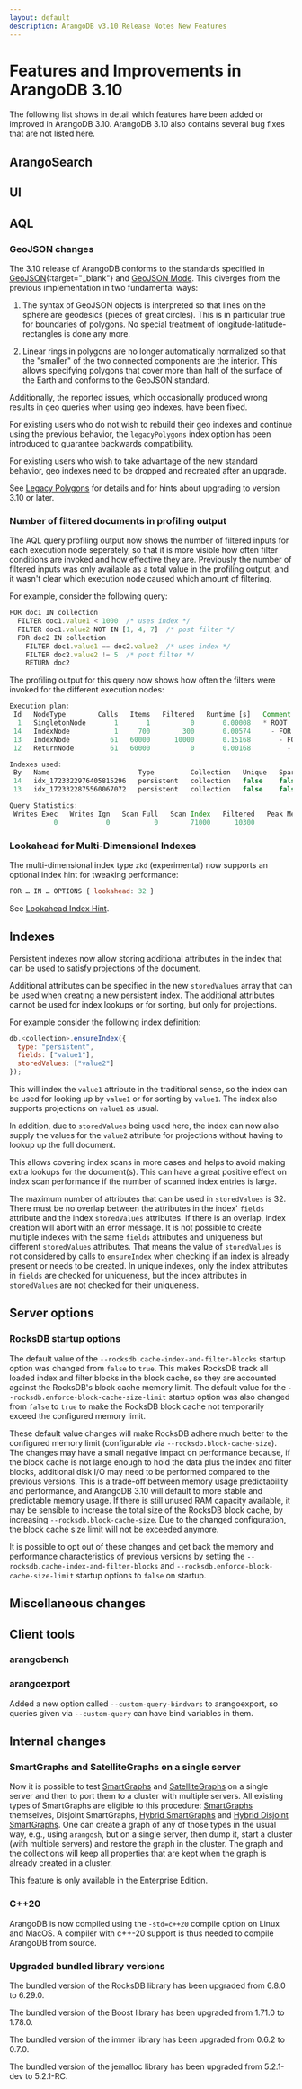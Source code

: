 ```yaml
---
layout: default
description: ArangoDB v3.10 Release Notes New Features
---
```

Features and Improvements in ArangoDB 3.10
==========================================

The following list shows in detail which features have been added or improved in
ArangoDB 3.10. ArangoDB 3.10 also contains several bug fixes that are not listed
here.

ArangoSearch
------------



UI
--


AQL
---

### GeoJSON changes

The 3.10 release of ArangoDB conforms to the standards specified in 
[GeoJSON](https://datatracker.ietf.org/doc/html/rfc7946){:target="_blank"}
and [GeoJSON Mode](indexing-geo.html#geojson-mode).
This diverges from the previous implementation in two fundamental ways:

1. The syntax of GeoJSON objects is interpreted so that lines on the
   sphere are geodesics (pieces of great circles). This is in
   particular true for boundaries of polygons. No special treatment
   of longitude-latitude-rectangles is done any more.

2. Linear rings in polygons are no longer automatically normalized so
   that the "smaller" of the two connected components are the interior.
   This allows specifying polygons that cover more than half of
   the surface of the Earth and conforms to the GeoJSON standard.

Additionally, the reported issues, which occasionally produced
wrong results in geo queries when using geo indexes, have been fixed.

For existing users who do not wish to rebuild their geo indexes and
continue using the previous behavior, the `legacyPolygons` index option 
has been introduced to guarantee backwards compatibility.

For existing users who wish to take advantage of the new standard behavior,
geo indexes need to be dropped and recreated after an upgrade.

See [Legacy Polygons](indexing-geo.html#legacy-polygons) for
details and for hints about upgrading to version 3.10 or later.

### Number of filtered documents in profiling output

The AQL query profiling output now shows the number of filtered inputs for each execution node
seperately, so that it is more visible how often filter conditions are invoked and how effective
they are. Previously the number of filtered inputs was only available as a total value in the
profiling output, and it wasn't clear which execution node caused which amount of filtering.

For example, consider the following query:

```js
FOR doc1 IN collection
  FILTER doc1.value1 < 1000  /* uses index */
  FILTER doc1.value2 NOT IN [1, 4, 7]  /* post filter */
  FOR doc2 IN collection
    FILTER doc1.value1 == doc2.value2  /* uses index */
    FILTER doc2.value2 != 5  /* post filter */
    RETURN doc2
```

The profiling output for this query now shows how often the filters were invoked for the 
different execution nodes:

```js
Execution plan:
 Id   NodeType        Calls   Items   Filtered   Runtime [s]   Comment
  1   SingletonNode       1       1          0       0.00008   * ROOT
 14   IndexNode           1     700        300       0.00574     - FOR doc1 IN collection   /* persistent index scan, projections: `value1`, `value2` */    FILTER (doc1.`value2` not in [ 1, 4, 7 ])   /* early pruning */
 13   IndexNode          61   60000      10000       0.15168       - FOR doc2 IN collection   /* persistent index scan */    FILTER (doc2.`value2` != 5)   /* early pruning */
 12   ReturnNode         61   60000          0       0.00168         - RETURN doc2

Indexes used:
 By   Name                      Type         Collection   Unique   Sparse   Selectivity   Fields         Ranges
 14   idx_1723322976405815296   persistent   collection   false    false        99.99 %   [ `value1` ]   (doc1.`value1` < 1000)
 13   idx_1723322875560067072   persistent   collection   false    false         0.01 %   [ `value2` ]   (doc1.`value1` == doc2.`value2`)

Query Statistics:
 Writes Exec   Writes Ign   Scan Full   Scan Index   Filtered   Peak Mem [b]   Exec Time [s]
           0            0           0        71000      10300          98304         0.16231
```

### Lookahead for Multi-Dimensional Indexes

The multi-dimensional index type `zkd` (experimental) now supports an optional
index hint for tweaking performance:

```js
FOR … IN … OPTIONS { lookahead: 32 }
```

See [Lookahead Index Hint](indexing-multi-dim.html#lookahead-index-hint).

Indexes
-------

Persistent indexes now allow storing additional attributes in the index that
can be used to satisfy projections of the document.

Additional attributes can be specified in the new `storedValues` array that
can be used when creating a new persistent index. 
The additional attributes cannot be used for index lookups or for sorting,
but only for projections.

For example consider the following index definition:

```js
db.<collection>.ensureIndex({ 
  type: "persistent", 
  fields: ["value1"], 
  storedValues: ["value2"] 
});
```

This will index the `value1` attribute in the traditional sense, so the index 
can be used for looking up by `value1` or for sorting by `value1`. The index also
supports projections on `value1` as usual.

In addition, due to `storedValues` being used here, the index can now also 
supply the values for the `value2` attribute for projections without having to
lookup up the full document.

This allows covering index scans in more cases and helps to avoid making
extra lookups for the document(s). This can have a great positive effect on 
index scan performance if the number of scanned index entries is large.

The maximum number of attributes that can be used in `storedValues` is 32. There
must be no overlap between the attributes in the index' `fields` attribute and
the index `storedValues` attributes. If there is an overlap, index creation
will abort with an error message.
It is not possible to create multiple indexes with the same `fields` attributes
and uniqueness but different `storedValues` attributes. That means the value of 
`storedValues` is not considered by calls to `ensureIndex` when checking if an 
index is already present or needs to be created.
In unique indexes, only the index attributes in `fields` are checked for uniqueness,
but the index attributes in `storedValues` are not checked for their uniqueness.

Server options
--------------

### RocksDB startup options

The default value of the `--rocksdb.cache-index-and-filter-blocks` startup option was changed
from `false` to `true`. This makes RocksDB track all loaded index and filter blocks in the 
block cache, so they are accounted against the RocksDB's block cache memory limit. 
The default value for the `--rocksdb.enforce-block-cache-size-limit` startup option was also
changed from `false` to `true` to make the RocksDB block cache not temporarily exceed the 
configured memory limit.

These default value changes will make RocksDB adhere much better to the configured memory limit
(configurable via `--rocksdb.block-cache-size`). 
The changes may have a small negative impact on performance because, if the block cache is 
not large enough to hold the data plus the index and filter blocks, additional disk I/O may 
need to be performed compared to the previous versions. 
This is a trade-off between memory usage predictability and performance, and ArangoDB 3.10
will default to more stable and predictable memory usage. If there is still unused RAM 
capacity available, it may be sensible to increase the total size of the RocksDB block cache,
by increasing `--rocksdb.block-cache-size`. Due to the changed configuration, the block 
cache size limit will not be exceeded anymore.

It is possible to opt out of these changes and get back the memory and performance characteristics
of previous versions by setting the `--rocksdb.cache-index-and-filter-blocks` 
and `--rocksdb.enforce-block-cache-size-limit` startup options to `false` on startup.

Miscellaneous changes
---------------------



Client tools
------------


### arangobench


### arangoexport

Added a new option called `--custom-query-bindvars` to arangoexport, so queries given via `--custom-query` can have bind variables in them. 


Internal changes
----------------

### SmartGraphs and SatelliteGraphs on a single server

Now it is possible to test [SmartGraphs](graphs-smart-graphs.html) and
[SatelliteGraphs](graphs-satellite-graphs.html) on a single server and then to port them to a cluster with multiple
servers. All existing types of SmartGraphs are eligible to this procedure: [SmartGraphs](graphs-smart-graphs.html)
themselves, Disjoint SmartGraphs, [Hybrid SmartGraphs](graphs-smart-graphs.html#benefits-of-hybrid-smartgraphs) and
[Hybrid Disjoint SmartGraphs](graphs-smart-graphs.html#benefits-of-hybrid-disjoint-smartgraphs). One can create a graph
of any of those types in the usual way, e.g., using `arangosh`, but on a single server, then dump it, start a cluster
(with multiple servers) and restore the graph in the cluster. The graph and the collections will keep all properties
that are kept when the graph is already created in a cluster.

This feature is only available in the Enterprise Edition.

### C++20 

ArangoDB is now compiled using the `-std=c++20` compile option on Linux and MacOS.
A compiler with c++-20 support is thus needed to compile ArangoDB from source.

### Upgraded bundled library versions

The bundled version of the RocksDB library has been upgraded from 6.8.0 to 6.29.0.

The bundled version of the Boost library has been upgraded from 1.71.0 to 1.78.0.

The bundled version of the immer library has been upgraded from 0.6.2 to 0.7.0.

The bundled version of the jemalloc library has been upgraded from 5.2.1-dev to 5.2.1-RC.
